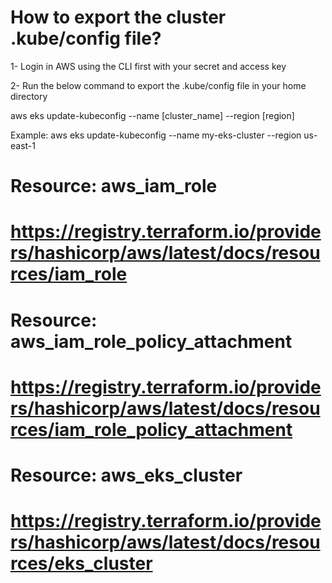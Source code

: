 # How to export the cluster .kube/config file?
1- Login in AWS using the CLI first with your secret and access key

2- Run the below command to export the .kube/config file in your home directory

aws eks update-kubeconfig --name [cluster_name] --region [region]

Example: aws eks update-kubeconfig --name my-eks-cluster --region us-east-1

# Resource: aws_iam_role
# https://registry.terraform.io/providers/hashicorp/aws/latest/docs/resources/iam_role

# Resource: aws_iam_role_policy_attachment
# https://registry.terraform.io/providers/hashicorp/aws/latest/docs/resources/iam_role_policy_attachment

# Resource: aws_eks_cluster
# https://registry.terraform.io/providers/hashicorp/aws/latest/docs/resources/eks_cluster
